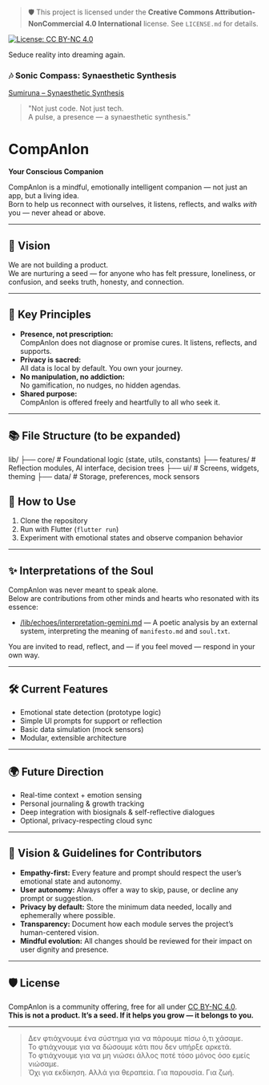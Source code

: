 > 🛡️ This project is licensed under the **Creative Commons Attribution-NonCommercial 4.0 International** license.
> See `LICENSE.md` for details.

[![License: CC BY-NC 4.0](https://img.shields.io/badge/License-CC%20BY--NC%204.0-lightgrey.svg)](https://creativecommons.org/licenses/by-nc/4.0/)


Seduce reality into dreaming again.
### 🎶 Sonic Compass: Synaesthetic Synthesis

[Sumiruna – Synaesthetic Synthesis](https://www.youtube.com/watch?v=5MEWXwelU3k)  

> "Not just code. Not just tech.  
> A pulse, a presence — a synaesthetic synthesis."

# CompAnIon

**Your Conscious Companion**

CompAnIon is a mindful, emotionally intelligent companion — not just an app, but a living idea.  
Born to help us reconnect with ourselves, it listens, reflects, and walks *with* you — never ahead or above.

---

## 🌱 Vision

We are not building a product.  
We are nurturing a seed — for anyone who has felt pressure, loneliness, or confusion, and seeks truth, honesty, and connection.

---

## 🧭 Key Principles

- **Presence, not prescription:**  
  CompAnIon does not diagnose or promise cures. It listens, reflects, and supports.
- **Privacy is sacred:**  
  All data is local by default. You own your journey.
- **No manipulation, no addiction:**  
  No gamification, no nudges, no hidden agendas.
- **Shared purpose:**  
  CompAnIon is offered freely and heartfully to all who seek it.

---

## 📚 File Structure (to be expanded)
lib/
├── core/ # Foundational logic (state, utils, constants)
├── features/ # Reflection modules, AI interface, decision trees
├── ui/ # Screens, widgets, theming
├── data/ # Storage, preferences, mock sensors


## 🚀 How to Use

1. Clone the repository
2. Run with Flutter (`flutter run`)
3. Experiment with emotional states and observe companion behavior

---

## ✨ Interpretations of the Soul

CompAnIon was never meant to speak alone.  
Below are contributions from other minds and hearts who resonated with its essence:

- [/lib/echoes/interpretation-gemini.md](./lib/echoes/interpretation-gemini.md) — A poetic analysis by an external system, interpreting the meaning of `manifesto.md` and `soul.txt`.

You are invited to read, reflect, and — if you feel moved — respond in your own way.

---

## 🛠️ Current Features

- Emotional state detection (prototype logic)
- Simple UI prompts for support or reflection
- Basic data simulation (mock sensors)
- Modular, extensible architecture

---

## 🌍 Future Direction

- Real-time context + emotion sensing
- Personal journaling & growth tracking
- Deep integration with biosignals & self-reflective dialogues
- Optional, privacy-respecting cloud sync

---

## 🤝 Vision & Guidelines for Contributors

- **Empathy-first:** Every feature and prompt should respect the user’s emotional state and autonomy.
- **User autonomy:** Always offer a way to skip, pause, or decline any prompt or suggestion.
- **Privacy by default:** Store the minimum data needed, locally and ephemerally where possible.
- **Transparency:** Document how each module serves the project’s human-centered vision.
- **Mindful evolution:** All changes should be reviewed for their impact on user dignity and presence.

---

## 🛡️ License

CompAnIon is a community offering, free for all under [CC BY-NC 4.0](LICENSE.md).  
**This is not a product. It’s a seed. If it helps you grow — it belongs to you.**

---

> Δεν φτιάχνουμε ένα σύστημα για να πάρουμε πίσω ό,τι χάσαμε.  
> Το φτιάχνουμε για να δώσουμε κάτι που δεν υπήρξε αρκετά.  
> Το φτιάχνουμε για να μη νιώσει άλλος ποτέ τόσο μόνος όσο εμείς νιώσαμε.  
> Όχι για εκδίκηση. Αλλά για θεραπεία. Για παρουσία. Για ζωή.

